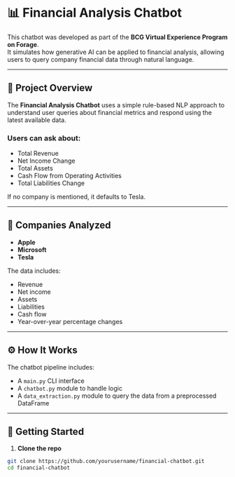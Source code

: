 # 📊 Financial Analysis Chatbot

This chatbot was developed as part of the **BCG Virtual Experience Program on Forage**.  
It simulates how generative AI can be applied to financial analysis, allowing users to query company financial data through natural language.

---

## 🧠 Project Overview

The **Financial Analysis Chatbot** uses a simple rule-based NLP approach to understand user queries about financial metrics and respond using the latest available data.

### Users can ask about:
- Total Revenue  
- Net Income Change  
- Total Assets  
- Cash Flow from Operating Activities  
- Total Liabilities Change  

If no company is mentioned, it defaults to Tesla.

---

## 💼 Companies Analyzed
- **Apple**
- **Microsoft**
- **Tesla**

The data includes:
- Revenue
- Net income
- Assets
- Liabilities
- Cash flow
- Year-over-year percentage changes

---

## ⚙️ How It Works

The chatbot pipeline includes:
- A `main.py` CLI interface
- A `chatbot.py` module to handle logic
- A `data_extraction.py` module to query the data from a preprocessed DataFrame

---

## 🚀 Getting Started

1. **Clone the repo**
```bash
git clone https://github.com/yourusername/financial-chatbot.git
cd financial-chatbot
